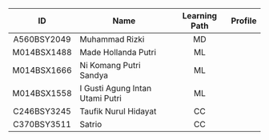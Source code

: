 | ID           | Name                                | Learning Path | Profile |
| :------------: | ----------------------------------- | :--------------: | :-------: |
| A560BSY2049  | Muhammad Rizki                      | MD             |         |
| M014BSX1488  | Made Hollanda Putri                 | ML             |         |
| M014BSX1666  | Ni Komang Putri Sandya              | ML             |         |
| M014BSX1558  | I Gusti Agung Intan Utami Putri     | ML             |         |
| C246BSY3245  | Taufik Nurul Hidayat                | CC             |         |
| C370BSY3511  | Satrio                              | CC             |         |

